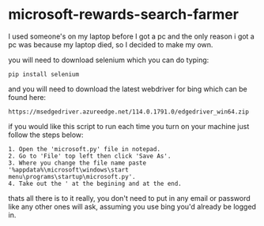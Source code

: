 # microsoft-rewards-search-farmer
I used someone's on my laptop before I got a pc and the only reason i got a pc was because my laptop died, so I decided to make my own.

you will need to download selenium which you can do typing:
```
pip install selenium
```

and you will need to download the latest webdriver for bing which can be found here:
```
https://msedgedriver.azureedge.net/114.0.1791.0/edgedriver_win64.zip
```

if you would like this script to run each time you turn on your machine just follow the steps below:
```
1. Open the 'microsoft.py' file in notepad.
2. Go to 'File' top left then click 'Save As'.
3. Where you change the file name paste '%appdata%\microsoft\windows\start menu\programs\startup\microsoft.py'.
4. Take out the ' at the begining and at the end.
```

thats all there is to it really, you don't need to put in any email or password like any other ones will ask, assuming you use bing you'd already be logged in. 
